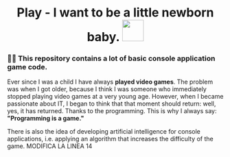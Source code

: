 <h1 align="center">
  Play - I want to be a little newborn baby.
  <img src="https://media.giphy.com/media/1xNDVX4DV6B5vo6unw/giphy.gif" width="50px"/>
</h1>

### :lotus_position_man: This repository contains a lot of basic console application game code.
Ever since I was a child I have always **played video games**.
The problem was when I got older, because I think I was someone who immediately stopped playing video games at a very young age.
However, when I became passionate about IT, I began to think that that moment should return: well, yes, it has returned. Thanks to the programming.
This is why I always say:
**"Programming is a game."**

There is also the idea of developing artificial intelligence for console applications, i.e. applying an algorithm that increases the difficulty of the game. 
MODIFICA LA LINEA 14
